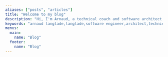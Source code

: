 ```yaml
---
aliases: ["posts", "articles"]
title: "Welcome to my blog"
description: "Hi, I'm Arnaud, a technical coach and software architect. I love sharing my knowledge on software engineering, covering everything from architectural design patterns to software testing and various methodologies. I aim to make these complex topics more understandable and interesting for everyone."
keywords: "arnaud langlade,langlade,software engineer,architect,technical coach,software,oop,blog,tdd,bdd,ddd,event storming,example mapping,arnolanglade,hexagonal architecture,event sourcing,unit test"
menus:
  main:
    name: "Blog"
  footer:
    name: "Blog"
---
```

